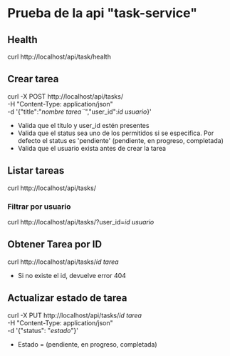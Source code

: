 # Prueba de la api "task-service"

## Health

curl http://localhost/api/task/health

## Crear tarea

curl -X POST http://localhost/api/tasks/ \
  -H "Content-Type: application/json" \
  -d '{"title":"*nombre tarea¨*","user_id":*id usuario*}'

- Valida que el título y user_id estén presentes
- Valida que el status sea uno de los permitidos si se especifica. Por defecto el status es 'pendiente' (pendiente, en progreso, completada)
- Valida que el usuario exista antes de crear la tarea

## Listar tareas

curl http://localhost/api/tasks/

### Filtrar por usuario
curl http://localhost/api/tasks/?user_id=*id usuario*

## Obtener Tarea por ID

curl http://localhost/api/tasks/*id tarea*

- Si no existe el id, devuelve error 404

## Actualizar estado de tarea

curl -X PUT http://localhost/api/tasks/*id tarea* \
  -H "Content-Type: application/json" \
  -d '{"status": "*estado*"}'

- Estado = (pendiente, en progreso, completada)